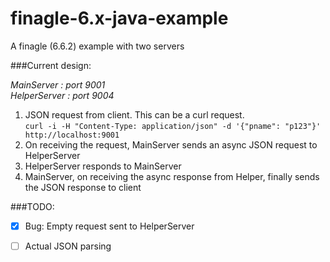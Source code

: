 # finagle-6.x-java-example
A finagle (6.6.2) example with two servers

###Current design:

*MainServer : port 9001*  
*HelperServer : port 9004*

1. JSON request from client. This can be a curl request.  
```curl -i -H "Content-Type: application/json" -d '{"pname": "p123"}' http://localhost:9001```  
2. On receiving the request, MainServer sends an async JSON request to HelperServer  
3. HelperServer responds to MainServer  
4. MainServer, on receiving the async response from Helper, finally sends the JSON response to client  
  
###TODO:
- [x] Bug: Empty request sent to HelperServer  
- [ ] Actual JSON parsing


